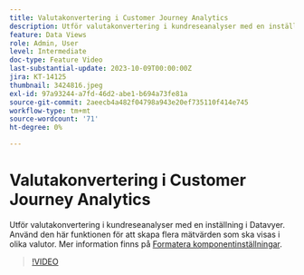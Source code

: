 ```yaml
---
title: Valutakonvertering i Customer Journey Analytics
description: Utför valutakonvertering i kundreseanalyser med en inställning i Datavyer. Använd den här funktionen för att skapa flera mätvärden som ska visas i olika valutor.
feature: Data Views
role: Admin, User
level: Intermediate
doc-type: Feature Video
last-substantial-update: 2023-10-09T00:00:00Z
jira: KT-14125
thumbnail: 3424816.jpeg
exl-id: 97a93244-a7fd-46d2-abe1-b694a73fe81a
source-git-commit: 2aeecb4a482f04798a943e20ef735110f414e745
workflow-type: tm+mt
source-wordcount: '71'
ht-degree: 0%

---
```


# Valutakonvertering i Customer Journey Analytics

Utför valutakonvertering i kundreseanalyser med en inställning i Datavyer. Använd den här funktionen för att skapa flera mätvärden som ska visas i olika valutor. Mer information finns på [Formatera komponentinställningar](https://experienceleague.adobe.com/docs/analytics-platform/using/cja-dataviews/component-settings/format.html?lang=sv-SE#currency).

>[!VIDEO](https://video.tv.adobe.com/v/3424816/?learn=on)
